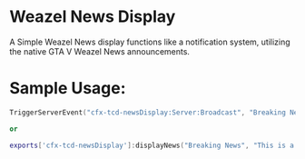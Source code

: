 # Weazel News Display
A Simple Weazel News display functions like a notification system, utilizing the native GTA V Weazel News announcements.

# Sample Usage:

```lua
TriggerServerEvent("cfx-tcd-newsDisplay:Server:Broadcast", "Breaking News", "This is a test message", "This is a test bottom message", 10000)

or

exports['cfx-tcd-newsDisplay']:displayNews("Breaking News", "This is a test message", "This is a test bottom message", 10000)
```